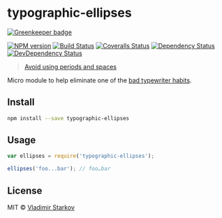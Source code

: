 # typographic-ellipses

[![Greenkeeper badge](https://badges.greenkeeper.io/iamstarkov/typographic-ellipses.svg)](https://greenkeeper.io/)

[![NPM version][npm-image]][npm-url]
[![Build Status][travis-image]][travis-url]
[![Coveralls Status][coveralls-image]][coveralls-url]
[![Dependency Status][depstat-image]][depstat-url]
[![DevDependency Status][depstat-dev-image]][depstat-dev-url]

> [Avoid using periods and spaces][rtfm]

Micro module to help eliminate one of the [bad typewriter habits][habits].


## Install

```sh
npm install --save typographic-ellipses
```


## Usage

```js
var ellipses = require('typographic-ellipses');

ellipses('foo...bar'); // foo…bar
```

## License

MIT © [Vladimir Starkov](https://iamstarkov.com/)

[rtfm]: http://practicaltypography.com/ellipses.html
[habits]: http://practicaltypography.com/typewriter-habits.html

[npm-url]: https://npmjs.org/package/typographic-ellipses
[npm-image]: http://img.shields.io/npm/v/typographic-ellipses.svg

[travis-url]: https://travis-ci.org/iamstarkov/typographic-ellipses
[travis-image]: http://img.shields.io/travis/iamstarkov/typographic-ellipses.svg

[coveralls-url]: https://coveralls.io/r/iamstarkov/typographic-ellipses
[coveralls-image]: http://img.shields.io/coveralls/iamstarkov/typographic-ellipses.svg

[depstat-url]: https://david-dm.org/iamstarkov/typographic-ellipses
[depstat-image]: https://david-dm.org/iamstarkov/typographic-ellipses.svg

[depstat-dev-url]: https://david-dm.org/iamstarkov/typographic-ellipses
[depstat-dev-image]: https://david-dm.org/iamstarkov/typographic-ellipses/dev-status.svg
